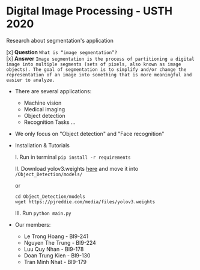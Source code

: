 # Digital Image Processing - USTH 2020
Research about segmentation's application

[x] <b>Question</b>
```What is “image segmentation”?```
<br>
[x] <b>Answer</b>
```Image segmentation is the process of partitioning a digital image into multiple segments (sets of pixels, also known as image objects). The goal of segmentation is to simplify and/or change the representation of an image into something that is more meaningful and easier to analyze.```
- There are several applications:
    - Machine vision
    - Medical imaging
    - Object detection
    - Recognition Tasks
    ...
- We only focus on "Object detection" and "Face recognition"

- Installation & Tutorials <update soon>

    I. Run in terminal
        ```
        pip install -r requirements
        ```

    II. Download yolov3.weights [here](https://drive.google.com/file/d/1ppad5GbY5mX8axvnTEKFgMmvxqtQvn3k/view?usp=sharing) and move it into ```/Object_Detection/models/```
    
    or 
    ```
    cd Object_Detection/models
    wget https://pjreddie.com/media/files/yolov3.weights
    ```

    III. Run
        ```
        python main.py
        ```

- Our members:
    + Le Trong Hoang - BI9-241
    + Nguyen The Trung - BI9-224
    + Luu Quy Nhan - BI9-178
    + Doan Trung Kien - BI9-130
    + Tran Minh Nhat - BI9-179
